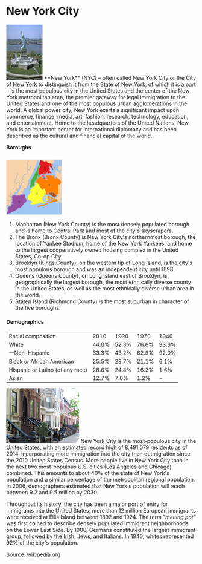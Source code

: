 
# New York City

<img src="img/sample/NewYorkCity.jpg" class="right">
**New York** (NYC) – often called New York City or the City of New York to distinguish it from the State of New York, of which it is a part – is the most populous city in the United States and the center of the New York metropolitan area, the premier gateway for legal immigration to the United States and one of the most populous urban agglomerations in the world. A global power city, New York exerts a significant impact upon commerce, finance, media, art, fashion, research, technology, education, and entertainment. Home to the headquarters of the United Nations, New York is an important center for international diplomacy and has been described as the cultural and financial capital of the world.

**Boroughs**

<img src="img/sample/5Boroughs.png" alt="5Boroughs.png" class="right" style="margin-top:10px">

1) Manhattan (New York County) is the most densely populated borough and is home to Central Park and most of the city's skyscrapers.<br>
2) The Bronx (Bronx County) is New York City's northernmost borough, the location of Yankee Stadium, home of the New York Yankees, and home to the largest cooperatively owned housing complex in the United States, Co-op City.<br>
3) Brooklyn (Kings County), on the western tip of Long Island, is the city's most populous borough and was an independent city until 1898.<br>
4) Queens (Queens County), on Long Island east of Brooklyn, is geographically the largest borough, the most ethnically diverse county in the United States, as well as the most ethnically diverse urban area in the world.<br>
5) Staten Island (Richmond County) is the most suburban in character of the five boroughs.<br>

#### Demographics

<table>
	<tr><td>Racial composition</td><td>2010</td><td>1990</td><td>1970</td><td>1940</td><tr>
	<tr><td>White</td><td>44.0%</td><td>52.3%</td><td>76.6%</td><td>93.6%</td><tr>
	<tr><td>—Non-Hispanic</td><td>33.3%</td><td>43.2%</td><td>62.9%</td><td>92.0%</td><tr>
	<tr><td>Black or African American</td><td>25.5%</td><td>28.7%</td><td>21.1%</td><td>6.1%</td><tr>
	<tr><td>Hispanic or Latino (of any race)</td><td>28.6%</td><td>24.4%</td><td>16.2%</td><td>1.6%</td><tr>
	<tr><td>Asian</td><td>12.7%</td><td>7.0%</td><td>1.2%</td><td>−</td><tr>
</table>

<img src="img/sample/Demographics.JPG" alt="Landmark 19th-century rowhouses on tree-lined Kent Street in Greenpoint Historic District, Brooklyn" class="right">
New York City is the most-populous city in the United States, with an estimated record high of 8,491,079 residents as of 2014, incorporating more immigration into the city than outmigration since the 2010 United States Census. More people live in New York City than in the next two most-populous U.S. cities (Los Angeles and Chicago) combined. This amounts to about 40% of the state of New York's population and a similar percentage of the metropolitan regional population. In 2006, demographers estimated that New York's population will reach between 9.2 and 9.5 million by 2030.

Throughout its history, the city has been a major port of entry for immigrants into the United States; more than 12 million European immigrants were received at Ellis Island between 1892 and 1924. The term <span style="font-style: italic;">&quot;melting pot&quot;</span> was first coined to describe densely populated immigrant neighborhoods on the Lower East Side. By 1900, Germans constituted the largest immigrant group, followed by the Irish, Jews, and Italians. In 1940, whites represented 92% of the city's population.

[Source:](http://en.wikipedia.org/wiki/New_York_City) [wikipedia.org](http://en.wikipedia.org/wiki/New_York_City)
